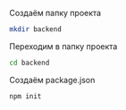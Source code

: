 Создаём папку проекта
```bash
mkdir backend
```
Переходим в папку проекта
```bash
cd backend
```
Создаём package.json
```bash
npm init
```
